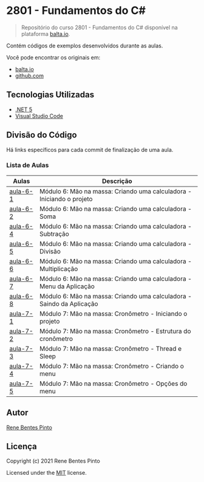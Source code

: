# 2801 - Fundamentos do C\#

> Repositório do curso 2801 - Fundamentos do C# disponível na plataforma [balta.io](https://balta.io).

Contém códigos de exemplos desenvolvidos durante as aulas.

Você pode encontrar os originais em:

- [balta.io](https://balta.io/cursos/fundamentos-csharp)
- [github.com](https://github.com/balta-io/2801)

## Tecnologias Utilizadas

- [.NET 5](https://dotnet.microsoft.com/download)
- [Visual Studio Code](https://code.visualstudio.com/download)

## Divisão do Código

Há links específicos para cada commit de finalização de uma aula.

### Lista de Aulas

| Aulas                            | Descrição                                                             |
| -------------------------------- | --------------------------------------------------------------------- |
| [aula-6-1](../../commit/cd77a90) | Módulo 6: Mão na massa: Criando uma calculadora - Iniciando o projeto |
| [aula-6-2](../../commit/63971bf) | Módulo 6: Mão na massa: Criando uma calculadora - Soma                |
| [aula-6-4](../../commit/ef61209) | Módulo 6: Mão na massa: Criando uma calculadora - Subtração           |
| [aula-6-5](../../commit/c04a45f) | Módulo 6: Mão na massa: Criando uma calculadora - Divisão             |
| [aula-6-6](../../commit/d5bbfb3) | Módulo 6: Mão na massa: Criando uma calculadora - Multiplicação       |
| [aula-6-7](../../commit/7892d1d) | Módulo 6: Mão na massa: Criando uma calculadora - Menu da Aplicação   |
| [aula-6-8](../../commit/106d7f4) | Módulo 6: Mão na massa: Criando uma calculadora - Saindo da Aplicação |
| [aula-7-1](../../commit/3299cba) | Módulo 7: Mão na massa: Cronômetro - Iniciando o projeto              |
| [aula-7-2](../../commit/50cc0fa) | Módulo 7: Mão na massa: Cronômetro - Estrutura do cronômetro          |
| [aula-7-3](../../commit/0e259db) | Módulo 7: Mão na massa: Cronômetro - Thread e Sleep                   |
| [aula-7-4](../../commit/09aa9c8) | Módulo 7: Mão na massa: Cronômetro - Criando o menu                   |
| [aula-7-5](../../commit/ee38a39) | Módulo 7: Mão na massa: Cronômetro - Opções do menu                   |

## Autor

[Rene Bentes Pinto](http://github.com/renebentes)

## Licença

Copyright (c) 2021 Rene Bentes Pinto

Licensed under the [MIT](LICENSE) license.
